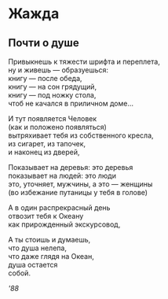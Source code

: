 # Жажда  
  
## Почти о душе  
  
Привыкнешь к&nbsp;тяжести шрифта и&nbsp;переплета,  
ну и&nbsp;живешь&nbsp;&mdash; образуешься:  
книгу&nbsp;&mdash; после обеда,  
книгу&nbsp;&mdash; на&nbsp;сон грядущий,  
книгу&nbsp;&mdash; под ножку стола,  
чтоб не&nbsp;качался в&nbsp;приличном доме&hellip;  
  
И тут появляется Человек  
(как и&nbsp;положено появляться)  
вытряхивает тебя из&nbsp;собственного кресла,  
из сигарет, из&nbsp;тапочек,  
и наконец из&nbsp;дверей,  
  
Показывает на&nbsp;деревья: это деревья  
показывает на&nbsp;людей: это люди  
это, уточняет, мужчины, а&nbsp;это&nbsp;&mdash; женщины  
(во избежание путаницы у&nbsp;тебя в&nbsp;голове)  
  
А в&nbsp;один распрекрасный день  
отвозит тебя к&nbsp;Океану  
как прирожденный экскурсовод,  
  
А ты&nbsp;стоишь и&nbsp;думаешь,  
что душа нелепа,  
что даже глядя на&nbsp;Океан,  
душа остается   
собой.

*'88*